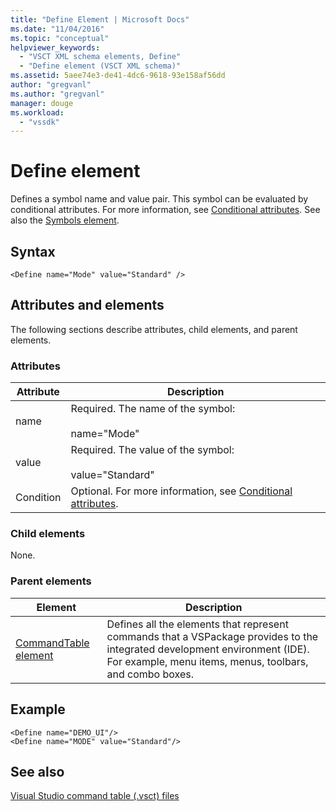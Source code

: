 ```yaml
---
title: "Define Element | Microsoft Docs"
ms.date: "11/04/2016"
ms.topic: "conceptual"
helpviewer_keywords: 
  - "VSCT XML schema elements, Define"
  - "Define element (VSCT XML schema)"
ms.assetid: 5aee74e3-de41-4dc6-9618-93e158af56dd
author: "gregvanl"
ms.author: "gregvanl"
manager: douge
ms.workload: 
  - "vssdk"
---
```

# Define element
Defines a symbol name and value pair. This symbol can be evaluated by conditional attributes. For more information, see [Conditional attributes](../extensibility/vsct-xml-schema-conditional-attributes.md). See also the [Symbols element](../extensibility/symbols-element.md).  
  
## Syntax  
  
```  
<Define name="Mode" value="Standard" />  
```  
  
## Attributes and elements  
 The following sections describe attributes, child elements, and parent elements.  
  
### Attributes  
  
|Attribute|Description|  
|---------------|-----------------|  
|name|Required. The name of the symbol:<br /><br /> name="Mode"|  
|value|Required. The value of the symbol:<br /><br /> value="Standard"|  
|Condition|Optional. For more information, see [Conditional attributes](../extensibility/vsct-xml-schema-conditional-attributes.md).|  
  
### Child elements  
 None.  
  
### Parent elements  
  
|Element|Description|  
|-------------|-----------------|  
|[CommandTable element](../extensibility/commandtable-element.md)|Defines all the elements that represent commands that a VSPackage provides to the integrated development environment (IDE). For example, menu items, menus, toolbars, and combo boxes.|  
  
## Example  
  
```  
<Define name="DEMO_UI"/>  
<Define name="MODE" value="Standard"/>  
```  
  
## See also  
 [Visual Studio command table (.vsct) files](../extensibility/internals/visual-studio-command-table-dot-vsct-files.md)